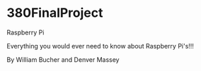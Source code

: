 # 380FinalProject

Raspberry Pi

Everything you would ever need to know about Raspberry Pi's!!!

By William Bucher and Denver Massey
